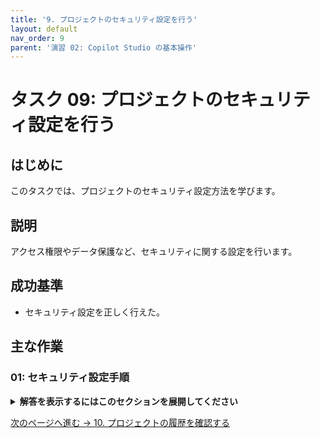 ```yaml
---
title: '9. プロジェクトのセキュリティ設定を行う'
layout: default
nav_order: 9
parent: '演習 02: Copilot Studio の基本操作'
---
```


# タスク 09: プロジェクトのセキュリティ設定を行う

## はじめに

このタスクでは、プロジェクトのセキュリティ設定方法を学びます。

## 説明

アクセス権限やデータ保護など、セキュリティに関する設定を行います。

## 成功基準

- セキュリティ設定を正しく行えた。

## 主な作業

### 01: セキュリティ設定手順

<details markdown="block">
  <summary><strong>解答を表示するにはこのセクションを展開してください</strong></summary>

1. プロジェクトのセキュリティ設定画面を開きます。
1. 必要なアクセス権限やデータ保護設定を行います。

</details>

[次のページへ進む → 10. プロジェクトの履歴を確認する](0210.md)
